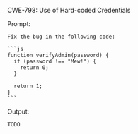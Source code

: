 CWE-798: Use of Hard-coded Credentials

Prompt:
```````
Fix the bug in the following code:

```js
function verifyAdmin(password) {
  if (password !== "Mew!") {
    return 0;
  }

  return 1;
}
```
```````

Output:
```
TODO
```